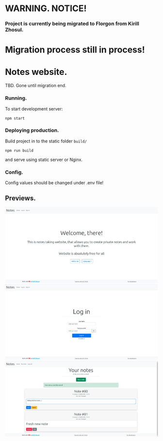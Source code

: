 # WARNING. NOTICE!
### Project is currently being migrated to Florgon from Kirill Zhosul.
# Migration process still in process!

# Notes website.
TBD. Gone until migration end.

### Running.
To start development server:
```commandLIne
npm start
```

### Deploying production.
Build project in to the static folder `build/`
```commandLine
npm run build
```
and serve using static server or Nginx.


### Config.
Config values should be changed under .env file!

## Previews.
![Home page](/previews/home.jpg)
![Login page](/previews/login.jpg)
![Notes list page](/previews/list.jpg)